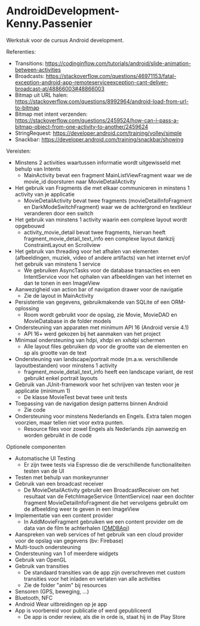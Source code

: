 # AndroidDevelopment-Kenny.Passenier

Werkstuk voor de cursus Android development.

Referenties: 

* Transitions: https://codinginflow.com/tutorials/android/slide-animation-between-activities
* Broadcasts: https://stackoverflow.com/questions/46971153/fatal-exception-android-app-remoteserviceexception-cant-deliver-broadcast-at/48866003#48866003
* Bitmap uit URL halen: https://stackoverflow.com/questions/8992964/android-load-from-url-to-bitmap
* Bitmap met intent verzenden: https://stackoverflow.com/questions/2459524/how-can-i-pass-a-bitmap-object-from-one-activity-to-another/2459624
* StringRequest: https://developer.android.com/training/volley/simple
* Snackbar: https://developer.android.com/training/snackbar/showing

Vereisten: 

* Minstens 2 activities waartussen informatie wordt uitgewisseld met behulp van Intents
  - MainActivity bevat een fragment MainListViewFragment waar we de movie_id doorsturen naar MovieDetailActivity
* Het gebruik van Fragments die met elkaar communiceren in minstens 1 activity van je applicatie
  - MovieDetailActivity bevat twee fragments (movieDetailInfoFragment en DarkModeSwitchFragment) waar we de achtergrond en textkleur veranderen door een switch
* Het gebruik van minstens 1 activity waarin een complexe layout wordt opgebouwd
  - activity_movie_detail bevat twee fragments, hiervan heeft fragment_movie_detail_text_info een complexe layout dankzij ConstraintLayout en Scrollview
* Het gebruik van threading voor het afhalen van elementen (afbeeldingen, muziek, video of andere artifacts) van het internet en/of het gebruik van minstens 1 service
  - We gebruiken AsyncTasks voor de database transacties en een IntentService voor het ophalen van afbeeldingen van het internet en dan te tonen in een ImageView
* Aanwezigheid van action bar of navigation drawer voor de navigatie
  - Zie de layout in MainActivity
* Persistentie van gegevens, gebruikmakende van SQLite of een ORM-oplossing
  - Room wordt gebruikt voor de opslag, zie Movie, MovieDAO en MovieDatabase in de folder models
* Ondersteuning van apparaten met minimum API 16 (Android versie 4.1)
  - API 16+ werd gekozen bij het aanmaken van het project
* Minimaal ondersteuning van hdpi, xhdpi en xxhdpi schermen
  - Alle layout files gebruiken dp voor de grootte van de elementen en sp als grootte van de text
* Ondersteuning van landscape/portrait mode (m.a.w. verschillende layoutbestanden) voor minstens 1 activity
  - fragment_movie_detail_text_info heeft een landscape variant, de rest gebruikt enkel portrait layouts
* Gebruik van JUnit-framework voor het schrijven van testen voor je applicatie (minimum 1)
  - De klasse MovieTest bevat twee unit tests
* Toepassing van de navigation design patterns binnen Android
  - Zie code
* Ondersteuning voor minstens Nederlands en Engels. Extra talen mogen voorzien, maar tellen niet voor extra punten.
  - Resource files voor zowel Engels als Nederlands zijn aanwezig en worden gebruikt in de code

Optionele componenten
* Automatische UI Testing
  - Er zijn twee tests via Espresso die de verschillende functionaliteiten testen van de UI
* Testen met behulp van monkeyrunner
* Gebruik van een broadcast receiver
  - De MovieDetailActivity gebruikt een BroadcastReceiver om het resultaat van de FetchImageService (IntentService) naar een dochter fragment MovieDetailInfoFragment die het vervolgens gebruikt om de afbeelding weer te geven in een ImageView
* Implementatie van een content provider
  - In AddMovieFragment gebruiken we een content provider om de data van de film te achterhalen ([OMDBApi](http://www.omdbapi.com))
* Aanspreken van web services of het gebruik van een cloud provider voor de opslag van gegevens (bv: Firebase)
* Multi-touch ondersteuning
* Ondersteuning van 1 of meerdere widgets
* Gebruik van OpenGL
* Gebruik van transities
  - De standaard transities van de app zijn overschreven met custom transities voor het inladen en verlaten van alle activities
  - Zie de folder "anim" bij resources
* Sensoren (GPS, beweging, …)
* Bluetooth, NFC
* Android Wear uitbreidingen op je app
* App is voorbereid voor publicatie of werd gepubliceerd
  - De app is onder review, als die in orde is, staat hij in de Play Store

